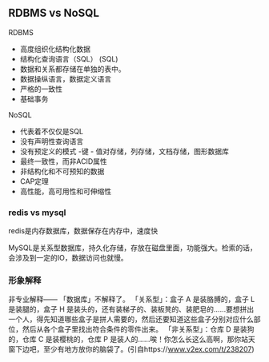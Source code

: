 ## RDBMS vs NoSQL

RDBMS 
- 高度组织化结构化数据 
- 结构化查询语言（SQL） (SQL) 
- 数据和关系都存储在单独的表中。 
- 数据操纵语言，数据定义语言 
- 严格的一致性
- 基础事务

NoSQL 
- 代表着不仅仅是SQL
- 没有声明性查询语言
- 没有预定义的模式
-键 - 值对存储，列存储，文档存储，图形数据库
- 最终一致性，而非ACID属性
- 非结构化和不可预知的数据
- CAP定理 
- 高性能，高可用性和可伸缩性



### redis vs mysql

redis是内存数据库，数据保存在内存中，速度快

MySQL是关系型数据库，持久化存储，存放在磁盘里面，功能强大。检索的话，会涉及到一定的IO，数据访问也就慢。



### 形象解释

非专业解释——
「数据库」不解释了。
「关系型」：盒子 A 是装胳膊的，盒子 L 是装腿的，盒子 H 是装头的，还有装梯子的、装板凳的、装肥皂的……要想拼出一个人，得先知道哪些盒子是拼人需要的，然后还要知道这些盒子分别对应什么部位，然后从各个盒子里找出符合条件的零件出来。
「非关系型」：仓库 D 是装狗的，仓库 C 是装樱桃的，仓库 P 是装人的……唉！你怎么长这么高啊，那你站天窗下边吧，至少有地方放你的脑袋了。(引自https://www.v2ex.com/t/238207)

